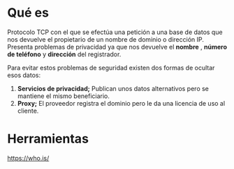 # Qué es
Protocolo TCP con el que se efectúa una petición a una base de datos que nos devuelve el propietario de un nombre de dominio o dirección IP.
Presenta problemas de privacidad ya que nos devuelve el __nombre__ , __número de teléfono__ y __dirección__ del registrador.

Para evitar estos problemas de seguridad existen dos formas de ocultar esos datos:
  1. __Servicios de privacidad;__ Publican unos datos alternativos pero se mantiene el mismo beneficiario.
  2. __Proxy;__ El proveedor registra el dominio pero le da una licencia de uso al cliente.


# Herramientas
  https://who.is/
  
